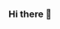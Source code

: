 ### Hi there 👋

<!--
**VRahulan/Vrahulan** is a ✨ _special_ ✨ repository because its `README.md` (this file) appears on your GitHub profile.

[![An image of @vrahulan's Holopin badges, which is a link to view their full Holopin profile](https://holopin.me/vrahulan)](https://holopin.io/@vrahulan)

Here are some ideas to get you started:

- 🔭 I’m currently working on ...
- 🌱 I’m currently learning ...
- 👯 I’m looking to collaborate on ...
- 🤔 I’m looking for help with ...
- 💬 Ask me about ...
- 📫 How to reach me: ...
- 😄 Pronouns: ...
- ⚡ Fun fact: ...
-->

